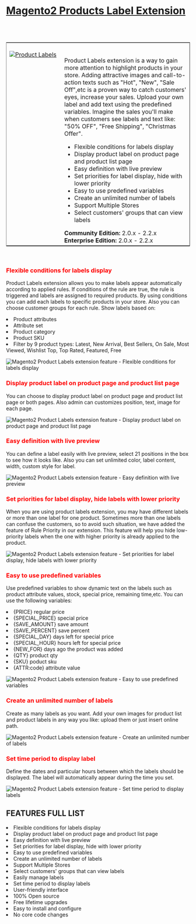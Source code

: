 <html>
<html>
<h1><a href="https://www.magezon.com/product-labels.html">Magento2 Products Label Extension</a></h1>
<br/><br/>
<table border="1">
  <td width="30%" valign="top"style="border: none; ">
    <br><a href="https://www.magezon.com/product-labels.html"><img src="https://www.magezon.com/pub/media/catalog/product/cache/5b184dbc4466ff75e0c23e054179cc32/p/r/produc-labels.png" alt="Product Labels"/><p>
      <td style="border:none;"></br>
        <div class="product attribute overview">
          <div class="valune">
  <p>
Product Labels extension is a way to gain more attention to highlight products in your store. Adding attractive images and call-to-action texts such as "Hot", "New", "Sale Off",etc is a proven way to catch customers' eyes, increase your sales. Upload your own label and add text using the predefined variables. Imagine the sales you'll make when customers see labels and text like: "50% OFF", "Free Shipping", "Christmas Offer".</p>
          <ul class="firebase-list">
<li>Flexible conditions for labels display</li>
<li>Display product label on product page and product list page</li>
<li>Easy definition with live preview</li>
<li>Set priorities for label display, hide with lower priority</li>
<li>Easy to use predefined variables</li>
<li>Create an unlimited number of labels</li>
<li>Support Multiple Stores</li>
<li>Select customers' groups that can view labels</li>
</ul>
</div>
</div>
<div class="compatibility">
<span class="compatibility"><b>Community Edition:</b> 2.0.x - 2.2.x
<b>Enterprise Edition:</b> 2.0.x - 2.2.x</span>
</div></td>
 </tr>
</table>
<br/>
<h3><p style="color:red">Flexible conditions for labels display</p></h3>
<p>Product Labels extension allows you to make labels appear automatically according to applied rules. If conditions of the rule are true, the rule is triggered and labels are assigned to required products. By using conditions you can add each labels to specific products in your store. Also you can choose customer groups for each rule. Show labels based on:</p>
<li>Product attributes</li>
<li>Attribute set</li>
<li>Product category</li>
<li>Product SKU</li>
<li>Filter by 9 product types: Latest, New Arrival, Best Sellers, On Sale, Most Viewed, Wishlist Top, Top Rated, Featured, Free</li>
<p><img style="display: block; margin-left: auto; margin-right: auto;" title="Flexible conditions for labels display" src="https://www.magezon.com/pub/media/wysiwyg/extension/productlabels/conditions.png" alt="Magento2 Product Labels extension feature - Flexible conditions for labels display"/></p>
<h3><p style="color:red">Display product label on product page and product list page</p></h3>
<p>You can choose to display product label on product page and product list page or both pages. Also admin can customizes position, text, image for each page.</p>
<p><img style="display: block; margin-left: auto; margin-right: auto;" title="Display product label on product page and product list page" src="https://www.magezon.com/pub/media/wysiwyg/extension/productlabels/productlabels-productlist-category.png" alt="Magento2 Product Labels extension feature - Display product label on product page and product list page"/></p>
<h3><p style="color:red">Easy definition with live preview</p></h3>
<p>You can define a label easily with live preview, select 21 positions in the box to see how it looks like. Also you can set unlimited color, label content, width, custom style for label.</p>
<p><img style="display: block; margin-left: auto; margin-right: auto;" title="Easy definition with live preview" src="https://www.magezon.com/pub/media/wysiwyg/extension/productlabels/livepreview.png" alt="Magento2 Product Labels extension feature - Easy definition with live preview"/></p>
<h3><p style="color:red">Set priorities for label display, hide labels with lower priority</p></h3>
<p>When you are using product labels extension, you may have different labels or more than one label for one product. Sometimes more than one labels can confuse the customers, so to avoid such situation, we have added the feature of Rule Priority in our extension. This feature will help you hide low-priority labels when the one with higher priority is already applied to the product.</p>
<p><img style="display: block; margin-left: auto; margin-right: auto;" title="Set priorities for label display, hide labels with lower priority" src="https://www.magezon.com/pub/media/wysiwyg/extension/productlabels/priorities.png" alt="Magento2 Product Labels extension feature - Set priorities for label display, hide labels with lower priority"/></p>
<h3><p style="color:red">Easy to use predefined variables</p></h3>
<p>Use predefined variables to show dynamic text on the labels such as product attribute values, stock, special price, remaining time,etc. You can use the following variables:</p>
<li>{PRICE} regular price</li>
<li>{SPECIAL_PRICE} special price</li>
<li>{SAVE_AMOUNT} save amount</li>
<li>{SAVE_PERCENT} save percent</li>
<li>{SPECIAL_DAY} days left for special price</li>
<li>{SPECIAL_HOUR} hours left for special price</li>
<li>{NEW_FOR} days ago the product was added</li>
<li>{QTY} product qty</li>
<li>{SKU} poduct sku</li>
<li>{ATTR:code} attribute value</li>
<p><img style="display: block; margin-left: auto; margin-right: auto;" title="Easy to use predefined variables" src="https://www.magezon.com/pub/media/wysiwyg/extension/productlabels/prefefined-variables.png" alt="Magento2 Product Labels extension feature - Easy to use predefined variables"/></p>
<h3><p style="color:red">Create an unlimited number of labels</p></h3>
<p>Create as many labels as you want. Add your own images for product list and product labels in any way you like: upload them or just insert online path.</p>
<p><img style="display: block; margi-left: auto; margin-right: auto;" title="Create an unlimited number of labels" src="https://www.magezon.com/pub/media/wysiwyg/extension/productlabels/unlimited-labels.png" alt="Magento2 Product Labels extension feature - Create an unlimited number of labels"/></p>
<h3><p style="color:red">Set time period to display label</p></h3>
<p>Define the dates and particular hours between which the labels should be displayed. The label will automatically appear during the time you set.</p>
<p><img style="display: block; margin-left: auto; margin-right: auto;" title="Set time period to display labels" src="https://www.magezon.com/pub/media/wysiwyg/extension/productlabels/time-period.png" alt="Magento2 Product Labels extension feature - Set time period to display labels"/></p>
<h2>FEATURES FULL LIST</h2>
<li>Flexible conditions for labels display</li>
<li>Display product label on product page and product list page</li>
<li>Easy definition with live preview</li>
<li>Set priorities for label display, hide with lower priority</li>
<li>Easy to use predefined variables</li>
<li>Create an unlimited number of labels</li>
<li>Support Multiple Stores</li>
<li>Select customers' groups that can view labels</li>
<li>Easily manage labels</li>
<li>Set time period to display labels </li>
<li>User-friendly interface</li>
<li>100% Open source</li>
<li>Free lifetime upgrades</li>
<li>Easy to install and configure</li>
<li>No core code changes</li>
